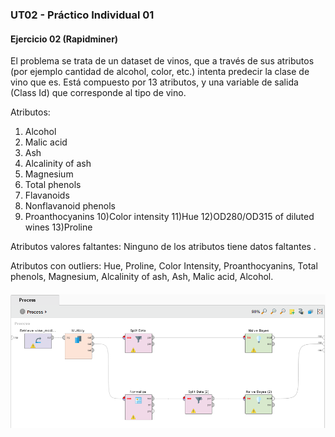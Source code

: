 ### **UT02 - Práctico Individual 01**

#### Ejercicio 02 (Rapidminer)


El problema se trata de un dataset de vinos, que a través de sus atributos (por ejemplo cantidad de alcohol, color, etc.) intenta predecir la clase de vino que es. Está compuesto por 13 atributos, y una variable de salida (Class Id) que corresponde al tipo de vino.

Atributos:

1) Alcohol
2) Malic acid
3) Ash
4) Alcalinity of ash
5) Magnesium
6) Total phenols
7) Flavanoids
8) Nonflavanoid phenols
9) Proanthocyanins
10)Color intensity
11)Hue
12)OD280/OD315 of diluted wines
13)Proline


Atributos valores faltantes: Ninguno de los atributos tiene datos faltantes .

Atributos con outliers: Hue, Proline, Color Intensity, Proanthocyanins, Total phenols, Magnesium, Alcalinity of ash, Ash, Malic acid, Alcohol.

#### ![Ejercicio 02 (Rapidminer)](./UT02_-_PDI01/UT02_-_PDI01_-_Ejercicio_2--01.PNG)
